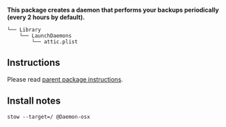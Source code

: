 **This package creates a daemon that performs your backups periodically (every 2 hours by default).**

    └── Library
        └── LaunchDaemons
            └── attic.plist

## Instructions

Please read [parent package instructions](https://github.com/Kraymer/F-dotfiles/tree/master/attic#instructions).

## Install notes

    stow --target=/ @Daemon-osx
